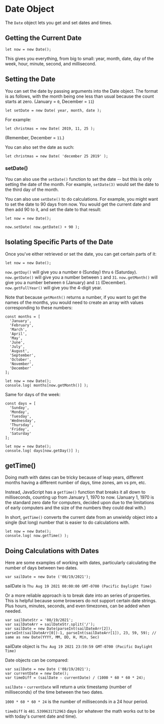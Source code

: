 # Date Object

The `Date` object lets you get and set dates and times.


## Getting the Current Date

```
let now = new Date();
```

This gives you everything, from big to small: year, month, date, day of the week, hour, minute, second, and millisecond.


## Setting the Date

You can set the date by passing arguments into the Date object. The format is as follows, with the month being one less than usual because the count starts at zero. (January = `0`, December = `11`)

```
let setDate = new Date( year, month, date );
```

For example:

```
let christmas = new Date( 2019, 11, 25 );
```

(Remember, December = `11`.)

You can also set the date as such:

```
let christmas = new Date( 'december 25 2019' );
```

### setDate()

You can also use the `setDate()` function to set the date -- but this is only setting the date of the month. For example, `setDate(3)` would set the date to the third day of the month.

You can also use `setDate()` to do calculations. For example, you might want to set the date to 90 days from now. You would get the current date and then add 90 to it, and set the date to that result:

```
let now = new Date();

now.setDate( now.getDate() + 90 );
```


## Isolating Specific Parts of the Date

Once you've either retrieved or set the date, you can get certain parts of it:

```
let now = new Date();
```

`now.getDay()` will give you a number `0` (Sunday) thru `6` (Saturday).
`now.getDate()` will give you a number between `1` and `31`.
`now.getMonth()` will give you a number between `0` (January) and `11` (December).
`now.getFullYear()` will give you the 4-digit year.

Note that because `getMonth()` returns a number, if you want to get the names of the months, you would need to create an array with values corresponding to these numbers:

```
const months = [
  'January',
  'February',
  'March',
  'April',
  'May',
  'June',
  'July',
  'August',
  'September',
  'October',
  'November',
  'December'
];

let now = new Date();
console.log( months[now.getMonth()] );
```

Same for days of the week:

```
const days = [
  'Sunday',
  'Monday',
  'Tuesday',
  'Wednesday',
  'Thursday',
  'Friday',
  'Saturday'
];

let now = new Date();
console.log( days[now.getDay()] );
```


## getTime()

Doing math with dates can be tricky because of leap years, different months having a different number of days, time zones, am vs pm, etc.

Instead, JavaScript has a `getTime()` function that breaks it all down to milliseconds, counting up from January 1, 1970 to now. (January 1, 1970 is the standard zero date for computers, decided upon due to the limitations of early computers and the size of the numbers they could deal with.)

In short, `getTime()` converts the current date from an unwieldy object into a single (but long) number that is easier to do calculations with.

```
let now = new Date();
console.log( now.getTime() );
```

## Doing Calculations with Dates

Here are some examples of working with dates, particularly calculating the number of days between two dates.

```
var sailDate = new Date ('08/19/2021');
```

sailDate is `Thu Aug 19 2021 00:00:00 GMT-0700 (Pacific Daylight Time)`

Or a more reliable approach is to break date into an series of properties. This is helpful because some browsers do not support certain date strings. Plus hours, minutes, seconds, and even timezones, can be added when needed.

```
var sailDateStr = '08/19/2021';
var sailDateArr = sailDateStr.split('/');
var sailDate = new Date(parseInt(sailDateArr[2]), parseInt(sailDateArr[0])-1, parseInt(sailDateArr[1]), 23, 59, 59); // same as new Date(YYYY, MM, DD, H, Min, Sec)
```

sailDate object is `Thu Aug 19 2021 23:59:59 GMT-0700 (Pacific Daylight Time)`

Date objects can be compared:

```
var sailDate = new Date ('08/19/2021');
var currentDate = new Date();
var timeDiff = (sailDate - currentDate) / (1000 * 60 * 60 * 24);
```

`sailDate` - `currentDate` will return a unix timestamp (number of milliseconds) of the time between the two dates. 

`1000 * 60 * 60 * 24` is the number of milliseconds in a 24 hour period.

`timeDiff` is `481.5399631712963` days (or whatever the math works out to be with today's current date and time).